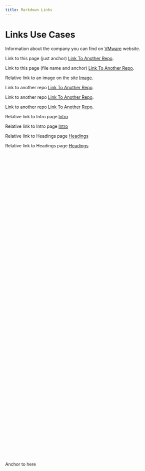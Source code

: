 ```yaml
---
title: Markdown Links
---
```


# Links Use Cases

Information about the company you can find on [VMware](https://www.vmware.com) website.

Link to this page (just anchor) [Link To Another Repo](#sample_id).

Link to this page (file name and anchor) [Link To Another Repo](7Links.html#sample_id).

Relative link to an image on the site [Image](images/tn-workstation-pro-16.jpg).

Link to another repo [Link To Another Repo](/md2docs-testbed-copy/1intro.md).

Link to another repo [Link To Another Repo](/md2docs-testbed-copy/markdown/1intro.md).

Link to another repo [Link To Another Repo](/md2docs-testbed/text-file.txt).


Relative link to Intro page [Intro](1Intro.md)

Relative link to Intro page [Intro](1Intro.md)

Relative link to Headings page [Headings](2Headings.md)

Relative link to Headings page [Headings](2Headings.md)


<a id="sample_id" style="margin-top: 1000px; display: block">Anchor to here</a>
